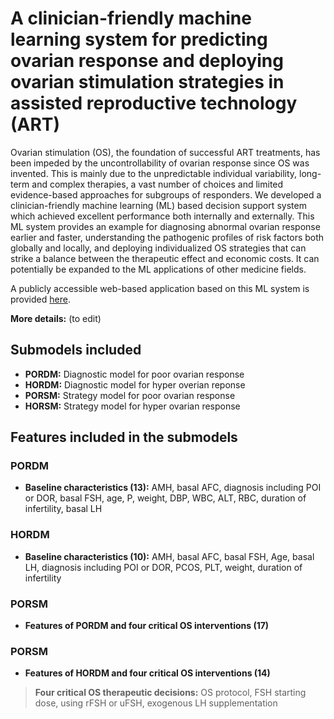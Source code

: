 # A clinician-friendly machine learning system for predicting ovarian response and deploying ovarian stimulation strategies in assisted reproductive technology (ART)
Ovarian stimulation (OS), the foundation of successful ART treatments, has been impeded by the uncontrollability of ovarian response since OS was invented. This is mainly due to the unpredictable individual variability, long-term and complex therapies, a vast number of choices and limited evidence-based approaches for subgroups of responders. We developed a clinician-friendly machine learning (ML) based decision support system which achieved excellent performance both internally and externally. This ML system provides an example for diagnosing abnormal ovarian response earlier and faster, understanding the pathogenic profiles of risk factors both globally and locally, and deploying individualized OS strategies that can strike a balance between the therapeutic effect and economic costs. It can potentially be expanded to the ML applications of other medicine fields.  
  
A publicly accessible web-based application based on this ML system is provided [here](http://www.ovarianresp.top/ovarianresp/).  
  
**More details:** (to edit)
  
## Submodels included
- **PORDM:** Diagnostic model for poor ovarian response
- **HORDM:** Diagnostic model for hyper overian reponse
- **PORSM:** Strategy model for poor ovarian response
- **HORSM:** Strategy model for hyper ovarian response
## Features included in the submodels
### PORDM
- **Baseline characteristics (13):** AMH, basal AFC, diagnosis including POI or DOR, basal FSH, age, P, weight, DBP, WBC, ALT, RBC, duration of infertility, basal LH
### HORDM
- **Baseline characteristics (10):** AMH, basal AFC, basal FSH, Age, basal LH, diagnosis including POI or DOR, PCOS, PLT, weight, duration of infertility
### PORSM
- **Features of PORDM and four critical OS interventions (17)**
### PORSM
- **Features of HORDM and four critical OS interventions (14)**
> **Four critical OS therapeutic decisions:**  OS protocol, FSH starting dose, using rFSH or uFSH, exogenous LH supplementation
